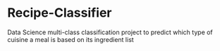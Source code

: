 # Recipe-Classifier
Data Science multi-class classification project to predict which type of cuisine a meal is based on its ingredient list
